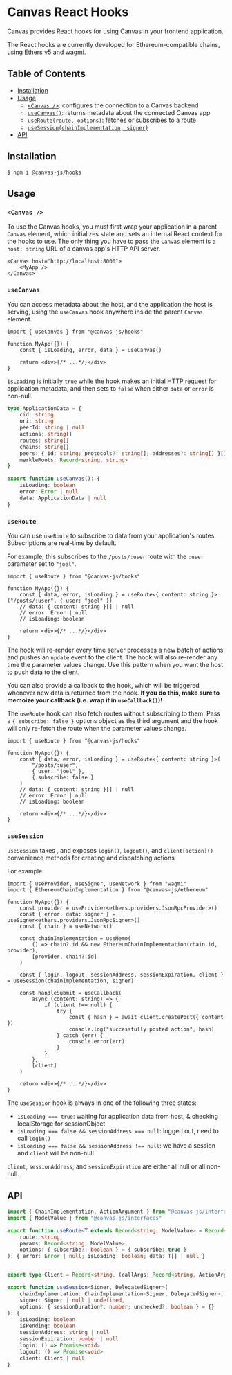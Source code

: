 # Canvas React Hooks

Canvas provides React hooks for using Canvas in your frontend application.

The React hooks are currently developed for Ethereum-compatible chains, using [Ethers v5](https://docs.ethers.org/v5/) and [wagmi](https://wagmi.sh/).

## Table of Contents

- [Installation](#installation)
- [Usage](#usage)
	- [`<Canvas />`](#canvas): configures the connection to a Canvas backend
	- [`useCanvas()`](#usecanvas): returns metadata about the connected Canvas app
	- [`useRoute(route, options)`](#useroute): fetches or subscribes to a route
	- [`useSession(chainImplementation, signer)`](#usesession)
- [API](#api)

## Installation

```
$ npm i @canvas-js/hooks
```

## Usage

### `<Canvas />`

To use the Canvas hooks, you must first wrap your application in a parent `Canvas` element, which initializes state and sets an internal React context for the hooks to use. The only thing you have to pass the `Canvas` element is a `host: string` URL of a canvas app's HTTP API server.

```tsx
<Canvas host="http://localhost:8000">
	<MyApp />
</Canvas>
```

### `useCanvas`

You can access metadata about the host, and the application the host is serving, using the `useCanvas` hook anywhere inside the parent `Canvas` element.

```tsx
import { useCanvas } from "@canvas-js/hooks"

function MyApp({}) {
	const { isLoading, error, data } = useCanvas()

	return <div>{/* ...*/}</div>
}
```

`isLoading` is initially `true` while the hook makes an initial HTTP request for application metadata, and then sets to `false` when either `data` or `error` is non-null.

```ts
type ApplicationData = {
	cid: string
	uri: string
	peerId: string | null
	actions: string[]
	routes: string[]
	chains: string[]
	peers: { id: string; protocols?: string[]; addresses?: string[] }[]
	merkleRoots: Record<string, string>
}

export function useCanvas(): {
	isLoading: boolean
	error: Error | null
	data: ApplicationData | null
}
```

### `useRoute`

You can use `useRoute` to subscribe to data from your application's routes. Subscriptions are real-time by default.

For example, this subscribes to the `/posts/:user` route with the `:user` parameter set to `"joel"`.

```tsx
import { useRoute } from "@canvas-js/hooks"

function MyApp({}) {
	const { data, error, isLoading } = useRoute<{ content: string }>("/posts/:user", { user: "joel" })
	// data: { content: string }[] | null
	// error: Error | null
	// isLoading: boolean

	return <div>{/* ...*/}</div>
}
```

The hook will re-render every time server processes a new batch of actions and pushes an `update` event to the client. The hook will also re-render any time the parameter values change. Use this pattern when you want the host to push data to the client.
 
You can also provide a callback to the hook, which will be triggered whenever new data is returned from the hook. **If you do this, make sure to memoize your callback (i.e. wrap it in `useCallback()`)!**

The `useRoute` hook can also fetch routes without subscribing to them. Pass a `{ subscribe: false }` options object as the third argument and the hook will only re-fetch the route when the parameter values change.

```tsx
import { useRoute } from "@canvas-js/hooks"

function MyApp({}) {
	const { data, error, isLoading } = useRoute<{ content: string }>(
		"/posts/:user",
		{ user: "joel" },
		{ subscribe: false }
	)
	// data: { content: string }[] | null
	// error: Error | null
	// isLoading: boolean

	return <div>{/* ...*/}</div>
}
```

### `useSession`

`useSession` takes , and exposes `login()`, `logout()`, and `client[action]()` convenience methods for creating and dispatching actions

For example:

```tsx
import { useProvider, useSigner, useNetwork } from "wagmi"
import { EthereumChainImplementation } from "@canvas-js/ethereum"

function MyApp({}) {
	const provider = useProvider<ethers.providers.JsonRpcProvider>()
	const { error, data: signer } = useSigner<ethers.providers.JsonRpcSigner>()
	const { chain } = useNetwork()

	const chainImplementation = useMemo(
		() => chain?.id && new EthereumChainImplementation(chain.id, provider),
		[provider, chain?.id]
	)

	const { login, logout, sessionAddress, sessionExpiration, client } = useSession(chainImplementation, signer)

	const handleSubmit = useCallback(
		async (content: string) => {
			if (client !== null) {
				try {
					const { hash } = await client.createPost({ content })
					console.log("successfully posted action", hash)
				} catch (err) {
					console.error(err)
				}
			}
		},
		[client]
	)

	return <div>{/* ...*/}</div>
}
```

The `useSession` hook is always in one of the following three states:

- `isLoading === true`: waiting for application data from host, & checking localStorage for sessionObject
- `isLoading === false && sessionAddress === null`: logged out, need to call `login()`
- `isLoading === false && sessionAddress !== null`: we have a session and `client` will be non-null

`client`, `sessionAddress`, and `sessionExpiration` are either all null or all non-null.

## API

```ts
import { ChainImplementation, ActionArgument } from "@canvas-js/interfaces"
import { ModelValue } from "@canvas-js/interfaces"

export function useRoute<T extends Record<string, ModelValue> = Record<string, ModelValue>>(
	route: string,
	params: Record<string, ModelValue>,
	options: { subscribe?: boolean } = { subscribe: true }
): { error: Error | null; isLoading: boolean; data: T[] | null }


export type Client = Record<string, (callArgs: Record<string, ActionArgument>) => Promise<{ hash: string }>>

export function useSession<Signer, DelegatedSigner>(
	chainImplementation: ChainImplementation<Signer, DelegatedSigner>,
	signer: Signer | null | undefined,
	options: { sessionDuration?: number; unchecked?: boolean } = {}
): {
	isLoading: boolean
	isPending: boolean
	sessionAddress: string | null
	sessionExpiration: number | null
	login: () => Promise<void>
	logout: () => Promise<void>
	client: Client | null
}

```